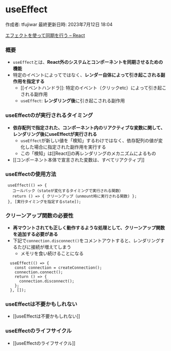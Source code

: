 # useEffect

作成者: tfujiwar
最終更新日時: 2023年7月12日 18:04

[エフェクトを使って同期を行う – React](https://ja.react.dev/learn/synchronizing-with-effects)

### 概要

- `useEffect`とは、**React外のシステムとコンポーネントを同期させるための機能**
- 特定のイベントによってではなく、**レンダー自体によって引き起こされる副作用を指定する**
    - [[イベントハンドラ]]: 特定のイベント（クリックetc）によって引き起こされる副作用
    - `useEffect`: **レンダリング後**に引き起こされる副作用

### useEffectのが実行されるタイミング

- **依存配列で指定された、コンポーネント内のリアクティブな変数に関して、レンダリング後にuseEffectが実行される**
    - `useEffect`が新しい値を「検知」するわけではなく、依存配列の値が変化した場合に指定された副作用を実行する
    - この「検知」は[[React]]の再レンダリングのメカニズムによるもの
- [[コンポーネント本体で宣言された変数は、すべてリアクティブ]]

### useEffectの使用方法

```
 useEffect(() => {
   コールバック（stateが変化するタイミングで実行される関数）
   return () => { クリーンアップ（unmount時に実行される関数) };
 }, [実行タイミングを指定するstate]);

```

### クリーンアップ関数の必要性

- **再マウントされても正しく動作するような処理として、クリーンアップ関数を追加する必要がある**
- 下記で`connection.disconnect()`をコメントアウトすると、レンダリングするたびに接続が増えてしまう
    - メモリを食い続けることになる

```
  useEffect(() => {
    const connection = createConnection();
    connection.connect();
    return () => {
      connection.disconnect();
    };
  }, []);

```

### useEffectは不要かもしれない

- [[useEffectは不要かもしれない]]

### useEffectのライフサイクル

- [[useEffectのライフサイクル]]